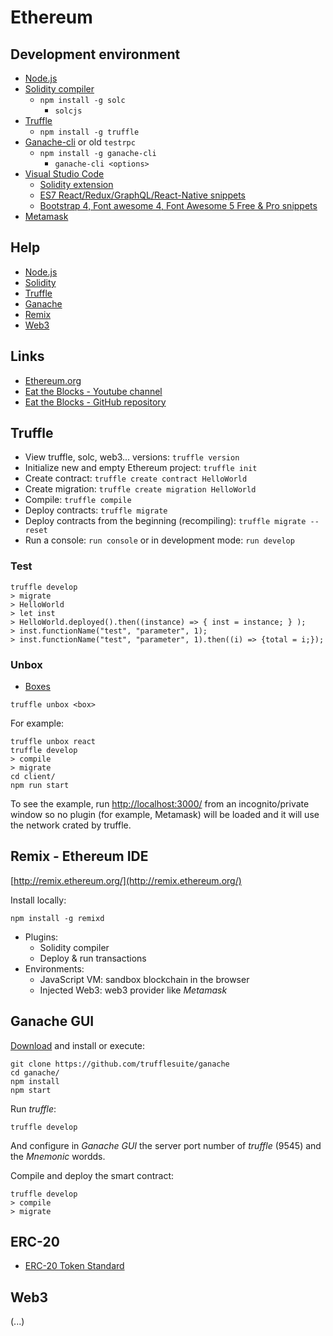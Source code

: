 # Ethereum

## Development environment
* [Node.js](https://nodejs.org/)
* [Solidity compiler](https://www.npmjs.com/package/solc)
    * `npm install -g solc`
        * `solcjs`
* [Truffle](https://www.npmjs.com/package/truffle)
    * `npm install -g truffle`
* [Ganache-cli](https://www.npmjs.com/package/ganache-cli) or old `testrpc`
    * `npm install -g ganache-cli`
        * `ganache-cli <options>`
* [Visual Studio Code](https://code.visualstudio.com/)
    * [Solidity extension](https://marketplace.visualstudio.com/items?itemName=JuanBlanco.solidity)
    * [ES7 React/Redux/GraphQL/React-Native snippets](https://marketplace.visualstudio.com/items?itemName=dsznajder.es7-react-js-snippets)
    * [Bootstrap 4, Font awesome 4, Font Awesome 5 Free & Pro snippets](https://marketplace.visualstudio.com/items?itemName=thekalinga.bootstrap4-vscode)
* [Metamask](https://metamask.io/)

## Help
* [Node.js](https://nodejs.org/dist/latest-v14.x/docs/api/)
* [Solidity](https://docs.soliditylang.org/)
* [Truffle](https://www.trufflesuite.com/docs/truffle/overview)
* [Ganache](https://www.trufflesuite.com/docs/ganache/overview)
* [Remix](https://remix-ide.readthedocs.io/)
* [Web3](https://web3js.readthedocs.io/)

## Links
* [Ethereum.org](https://ethereum.org/en/)
* [Eat the Blocks - Youtube channel](https://www.youtube.com/channel/UCZM8XQjNOyG2ElPpEUtNasA)
* [Eat the Blocks - GitHub repository](https://github.com/jklepatch/eattheblocks)

## Truffle
* View truffle, solc, web3... versions: `truffle version`
* Initialize new and empty Ethereum project: `truffle init`
* Create contract: `truffle create contract HelloWorld`
* Create migration: `truffle create migration HelloWorld`
* Compile: `truffle compile`
* Deploy contracts: `truffle migrate`
* Deploy contracts from the beginning (recompiling): `truffle migrate --reset`
* Run a console: `run console` or in development mode: `run develop`

### Test
```
truffle develop
> migrate
> HelloWorld
> let inst
> HelloWorld.deployed().then((instance) => { inst = instance; } );
> inst.functionName("test", "parameter", 1);
> inst.functionName("test", "parameter", 1).then((i) => {total = i;});
```

### Unbox
* [Boxes](https://www.trufflesuite.com/boxes)
```
truffle unbox <box>
```

For example:
```
truffle unbox react
truffle develop
> compile
> migrate
cd client/
npm run start
```
To see the example, run [http://localhost:3000/](http://localhost:3000/) from an incognito/private window so no plugin (for example, Metamask) will be loaded and it will use the network crated by truffle.

## Remix - Ethereum IDE
[http://remix.ethereum.org/](http://remix.ethereum.org/)

Install locally:
```
npm install -g remixd
```

* Plugins:
    * Solidity compiler
    * Deploy & run transactions
* Environments:
    * JavaScript VM: sandbox blockchain in the browser
    * Injected Web3: web3 provider like *Metamask*

## Ganache GUI
[Download](https://www.trufflesuite.com/ganache) and install or execute:
```
git clone https://github.com/trufflesuite/ganache
cd ganache/
npm install
npm start
```

Run *truffle*:
```
truffle develop
```

And configure in *Ganache GUI* the server port number of *truffle* (9545) and the *Mnemonic* wordds.

Compile and deploy the smart contract:
```
truffle develop
> compile
> migrate
```

## ERC-20

* [ERC-20 Token Standard](https://github.com/ethereum/EIPs/blob/master/EIPS/eip-20.md)

## Web3

(...)